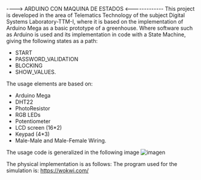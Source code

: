 ----> ARDUINO CON MAQUINA DE ESTADOS <-------------
This project is developed in the area of ​​Telematics Technology of the subject Digital Systems Laboratory-TTM-I, where it is based on the implementation of Arduino Mega 
as a basic prototype of a greenhouse.
Where software such as Arduino is used and its implementation in code with a State Machine, giving the following states as a path:
- START
- PASSWORD_VALIDATION
- BLOCKING
- SHOW_VALUES.

The usage elements are based on:
- Arduino Mega
- DHT22
- PhotoResistor
- RGB LEDs
- Potentiometer
- LCD screen (16*2)
- Keypad (4*3)
- Male-Male and Male-Female Wiring.

The usage code is generalized in the following image
![imagen](https://github.com/RinoxCraft/Projects-Unicauca/assets/67917424/3c9055e8-3b7a-4ec5-ba58-6a9f6e17ba62)

The physical implementation is as follows:
The program used for the simulation is:
https://wokwi.com/ 


